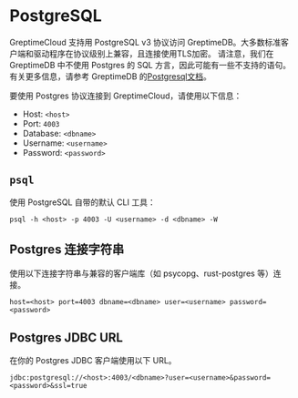 # PostgreSQL

GreptimeCloud 支持用 PostgreSQL v3 协议访问 GreptimeDB。大多数标准客户端和驱动程序在协议级别上兼容，且连接使用TLS加密。
请注意，我们在 GreptimeDB 中不使用 Postgres 的 SQL 方言，因此可能有一些不支持的语句。
有关更多信息，请参考 GreptimeDB 的[Postgresql文档](https://docs.greptime.cn/v0.4/user-guide/clients/postgresql)。

要使用 Postgres 协议连接到 GreptimeCloud，请使用以下信息：

- Host: `<host>`
- Port: `4003`
- Database: `<dbname>`
- Username: `<username>`
- Password: `<password>`

## `psql`

使用 PostgreSQL 自带的默认 CLI 工具：

``` shell
psql -h <host> -p 4003 -U <username> -d <dbname> -W
```

## Postgres 连接字符串

使用以下连接字符串与兼容的客户端库（如 psycopg、rust-postgres 等）连接。

```
host=<host> port=4003 dbname=<dbname> user=<username> password=<password>
```

## Postgres JDBC URL

在你的 Postgres JDBC 客户端使用以下 URL。

```
jdbc:postgresql://<host>:4003/<dbname>?user=<username>&password=<password>&ssl=true
```
